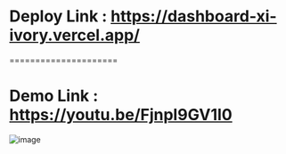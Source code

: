 # Deploy Link : https://dashboard-xi-ivory.vercel.app/
=====================
# Demo Link : https://youtu.be/Fjnpl9GV1I0


![image](https://github.com/Piyush289kumar/dashboard/assets/94155141/36d9bd3f-1776-409f-a1d1-7f0f7d63c59c)
